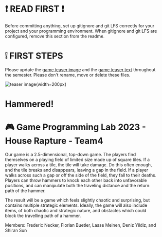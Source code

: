
# :exclamation: READ FIRST :exclamation:
Before committing anything, set up gitignore and git LFS correctly for your project and your programming environment. When gitignore and git LFS are configured, remove this section from the readme.

# :grey_exclamation: FIRST STEPS
Please update the [game teaser image](game_teaser.jpg) and the [game teaser text](game_teaser.txt) throughout the semester. Please don't rename, move or delete these files.

![teaser image](game_teaser.jpg){width=200px}
# Hammered!
# :video_game: Game Programming Lab 2023 - House Rapture - Team4

Our game is a 2.5-dimensional, top-down game. The players find themselves on a playing field of limited size made up of square tiles. If a player walks across a tile, the tile will take damage. Do this often enough, and the tile breaks and disappears, leaving a gap in the field. If a player walks across such a gap or off the side of the field, they fall to their deaths. Players can throw hammers to knock each other back into unfavorable positions, and can manipulate both the traveling distance and the return path of the hammer. 

The result will be a game which feels slightly chaotic and surprising, but contains multiple strategic elements. Ideally, the game will also include items, of both chaotic and strategic nature, and obstacles which could block the travelling path of a hammer.

Members: Frederic Necker, Florian Buetler, Lasse Meinen, Deniz Yildiz, and Shiran Sun 
